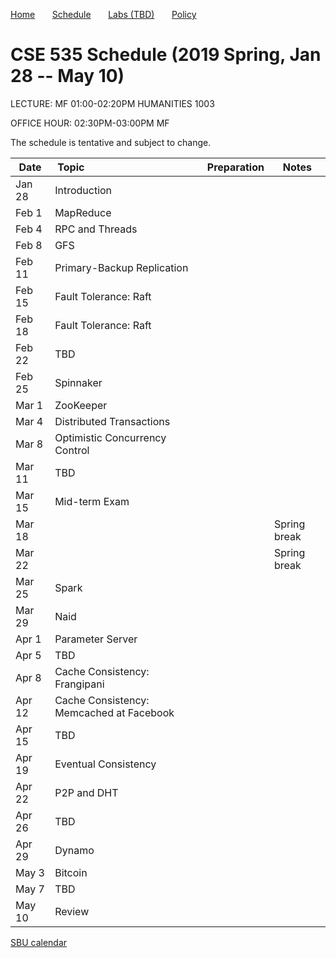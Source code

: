 

[Home](README.md) &nbsp; &nbsp; &nbsp;
[Schedule](schedule.md) &nbsp; &nbsp; &nbsp;
[Labs (TBD)](README.md) &nbsp; &nbsp; &nbsp;
[Policy](policy.md)

# CSE 535 Schedule (2019 Spring, Jan 28 -- May 10)

LECTURE: MF 01:00-02:20PM HUMANITIES 1003 

OFFICE HOUR: 02:30PM-03:00PM MF 

The schedule is tentative and subject to change.

| Date   | Topic &nbsp; &nbsp; &nbsp; &nbsp; &nbsp; &nbsp; &nbsp; &nbsp; &nbsp; &nbsp; &nbsp; &nbsp; &nbsp; &nbsp; &nbsp;&nbsp; &nbsp; &nbsp; &nbsp; &nbsp; &nbsp; | Preparation | Notes        |
|--------|---------------------------------------------------------------------------------------------------------------------------------------------------------|-------------|--------------|
| Jan 28 | Introduction                                                                                                                                            |             |              |
| Feb 1  | MapReduce                                                                                                                                               |             |              |
| Feb 4  | RPC and Threads                                                                                                                                         |             |              |
| Feb 8  | GFS                                                                                                                                                     |             |              |
| Feb 11 | Primary-Backup Replication                                                                                                                              |             |              |
| Feb 15 | Fault Tolerance: Raft                                                                                                                                   |             |              |
| Feb 18 | Fault Tolerance: Raft                                                                                                                                   |             |              |
| Feb 22 | TBD                                                                                                                                                     |             |              |
| Feb 25 | Spinnaker                                                                                                                                               |             |              |
| Mar 1  | ZooKeeper                                                                                                                                               |             |              |
| Mar 4  | Distributed Transactions                                                                                                                                |             |              |
| Mar 8  | Optimistic Concurrency Control                                                                                                                          |             |              |
| Mar 11 | TBD                                                                                                                                                     |             |              |
| Mar 15 | Mid-term Exam                                                                                                                                           |             |              |
| Mar 18 |                                                                                                                                                         |             | Spring break |
| Mar 22 |                                                                                                                                                         |             | Spring break |
| Mar 25 | Spark                                                                                                                                                   |             |              |
| Mar 29 | Naid                                                                                                                                                    |             |              |
| Apr 1  | Parameter Server                                                                                                                                        |             |              |
| Apr 5  | TBD                                                                                                                                                     |             |              |
| Apr 8  | Cache Consistency: Frangipani                                                                                                                           |             |              |
| Apr 12 | Cache Consistency: Memcached at Facebook                                                                                                                |             |              |
| Apr 15 | TBD                                                                                                                                                     |             |              |
| Apr 19 | Eventual Consistency                                                                                                                                    |             |              |
| Apr 22 | P2P and DHT                                                                                                                                             |             |              |
| Apr 26 | TBD                                                                                                                                                     |             |              |
| Apr 29 | Dynamo                                                                                                                                                  |             |              |
| May 3  | Bitcoin                                                                                                                                                 |             |              |
| May 7  | TBD                                                                                                                                                     |             |              |
| May 10 | Review                                                                                                                                                  |             |              |





[SBU calendar](https://www.stonybrook.edu/commcms/registrar/calendars/_ucalcontent/fall18summer19.php)
